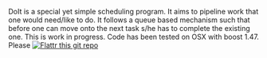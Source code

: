 DoIt is a special yet simple scheduling program. It aims to pipeline work that one would need/like to do. It follows a queue based mechanism such that before one can move onto the next task s/he has to complete the existing one. This is work in progress. Code has been tested on OSX with boost 1.47.
Please [![Flattr this git
repo](http://api.flattr.com/button/flattr-badge-large.png)](https://flattr.com/submit/auto?user_id=siphr&url=https://github.com/siphr/doit&title=doit&language=&tags=github&category=software)
